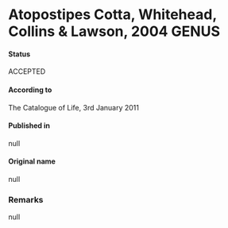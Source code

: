 # Atopostipes Cotta, Whitehead, Collins & Lawson, 2004 GENUS

#### Status
ACCEPTED

#### According to
The Catalogue of Life, 3rd January 2011

#### Published in
null

#### Original name
null

### Remarks
null